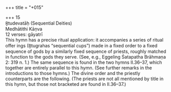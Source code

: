 +++
title = "+015"

+++
15  
R̥tudevatāḥ (Sequential Deities)  
Medhātithi Kāṇva  
12 verses: gāyatrī  
This hymn has a precise ritual application: it accompanies a series of ritual offer ings (R̥tugrahas “sequential cups”) made in a fixed order to a fixed sequence of  gods by a similarly fixed sequence of priests, roughly matched in function to  the gods they serve. (See, e.g., Eggeling Śatapatha Brāhmaṇa 2: 319 n. 1.) The same sequence is found in the two hymns II.36–37, which together are entirely  parallel to this hymn. (See further remarks in the introductions to those hymns.)  The divine order and the priestly counterparts are the following. (The priests  are not all mentioned by title in this hymn, but those not bracketed are found in  II.36–37.)  